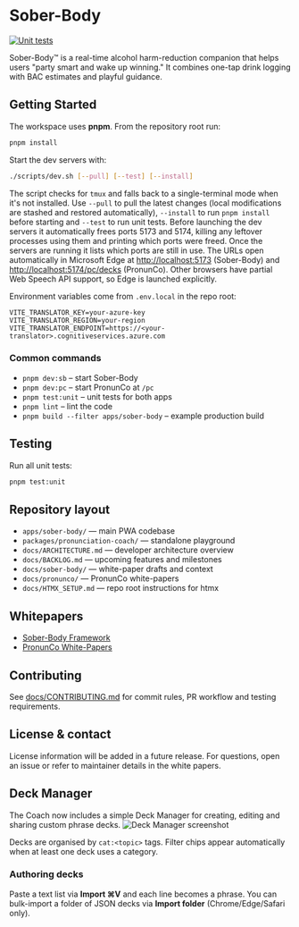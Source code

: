 # Sober-Body

[![Unit tests](https://github.com/llm-case-studies/Sober-Body/actions/workflows/ci.yml/badge.svg)](https://github.com/llm-case-studies/Sober-Body/actions/workflows/ci.yml)

Sober-Body™ is a real-time alcohol harm-reduction companion that helps users "party smart and wake up winning." It combines one-tap drink logging with BAC estimates and playful guidance.

## Getting Started

The workspace uses **pnpm**. From the repository root run:

```bash
pnpm install
```

Start the dev servers with:

```bash
./scripts/dev.sh [--pull] [--test] [--install]
```

The script checks for `tmux` and falls back to a single-terminal mode when it's
not installed. Use `--pull` to pull the latest changes (local modifications are
stashed and restored automatically), `--install` to run `pnpm install` before
starting and `--test` to run unit tests. Before launching the dev servers it
automatically frees ports 5173 and 5174, killing any leftover processes using
them and printing which ports were freed. Once the servers are running it lists
which ports are still in use. The URLs open automatically in Microsoft Edge at
<http://localhost:5173> (Sober-Body) and <http://localhost:5174/pc/decks>
(PronunCo). Other browsers have partial Web Speech API support, so Edge is
launched explicitly.

Environment variables come from `.env.local` in the repo root:

```dotenv
VITE_TRANSLATOR_KEY=your-azure-key
VITE_TRANSLATOR_REGION=your-region
VITE_TRANSLATOR_ENDPOINT=https://<your-translator>.cognitiveservices.azure.com
```


### Common commands

- `pnpm dev:sb` – start Sober-Body
- `pnpm dev:pc` – start PronunCo at `/pc`
- `pnpm test:unit` – unit tests for both apps
- `pnpm lint` – lint the code
- `pnpm build --filter apps/sober-body` – example production build

## Testing

Run all unit tests:

```bash
pnpm test:unit
```

## Repository layout

- `apps/sober-body/` &mdash; main PWA codebase
- `packages/pronunciation-coach/` &mdash; standalone playground
- `docs/ARCHITECTURE.md` &mdash; developer architecture overview
- `docs/BACKLOG.md` &mdash; upcoming features and milestones
- `docs/sober-body/` &mdash; white-paper drafts and context
- `docs/pronunco/` &mdash; PronunCo white-papers
- `docs/HTMX_SETUP.md` &mdash; repo root instructions for htmx

## Whitepapers

- [Sober-Body Framework](docs/sober-body/sober_body_framework_top_level_whitepaper.md)
- [PronunCo White-Papers](docs/pronunco/00_index.md)

## Contributing

See [docs/CONTRIBUTING.md](docs/CONTRIBUTING.md) for commit rules, PR workflow and testing requirements.

## License & contact

License information will be added in a future release. For questions, open an issue or refer to maintainer details in the white papers.

## Deck Manager

The Coach now includes a simple Deck Manager for creating, editing and sharing custom phrase decks.
![Deck Manager screenshot](docs/images/deck-manager.png)

Decks are organised by `cat:<topic>` tags. Filter chips appear automatically when at least one deck uses a category.

### Authoring decks

Paste a text list via **Import ⌘V** and each line becomes a phrase.
You can bulk-import a folder of JSON decks via **Import folder** (Chrome/Edge/Safari only).
